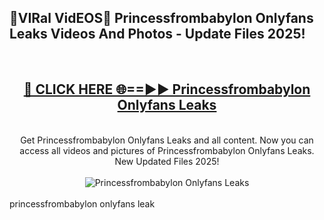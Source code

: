 <h2>🔴VIRal VidEOS🔴 Princessfrombabylon Onlyfans Leaks Videos And Photos - Update Files 2025!</h2>
<br>
<div align="center">
<h2><a href="https://virallinks.top/odZfE0" rel="nofollow">🔴 CLICK HERE 🌐==►► Princessfrombabylon Onlyfans Leaks</a></h2>
<br>
Get Princessfrombabylon Onlyfans Leaks and all content. Now you can access all videos and pictures of Princessfrombabylon Onlyfans Leaks. New Updated Files 2025!
<br>
<br>
<a href="https://virallinks.top/odZfE0" rel="nofollow" data-target="animated-image.originalLink"><img src="https://i.imgur.com/dJHk4Zq.gif)" alt="Princessfrombabylon Onlyfans Leaks" style="max-width: 100%; display: inline-block;" data-target="animated-image.originalImage"></a>
</div>
<br>
princessfrombabylon onlyfans leak